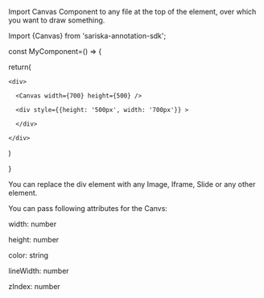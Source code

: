 Import Canvas Component to any file at the top of the element, over which you want to draw something.


Import {Canvas} from 'sariska-annotation-sdk';

const MyComponent=() => {

  return(
  
    <div>
    
      <Canvas width={700} height={500} />
      
      <div style={{height: '500px', width: '700px'}} >
      
      </div>
      
    </div>
    
  )
  
}


You can replace the div element with any Image, Iframe, Slide or any other element.

You can pass following attributes for the Canvs:

  width: number
  
  height: number
  
  color: string
  
  lineWidth: number
  
  zIndex: number
